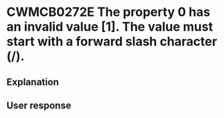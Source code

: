 # CWMCB0272E The property 0 has an invalid value [1]. The value must start with a forward slash character (/).

## Explanation

## User response